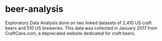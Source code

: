 # beer-analysis
Exploratory Data Analysis done on two linked datasets of 2,410 US craft beers and 510 US breweries. This data was collected in January 2017 from CraftCans.com, a deprecated website dedicated for craft beers.
